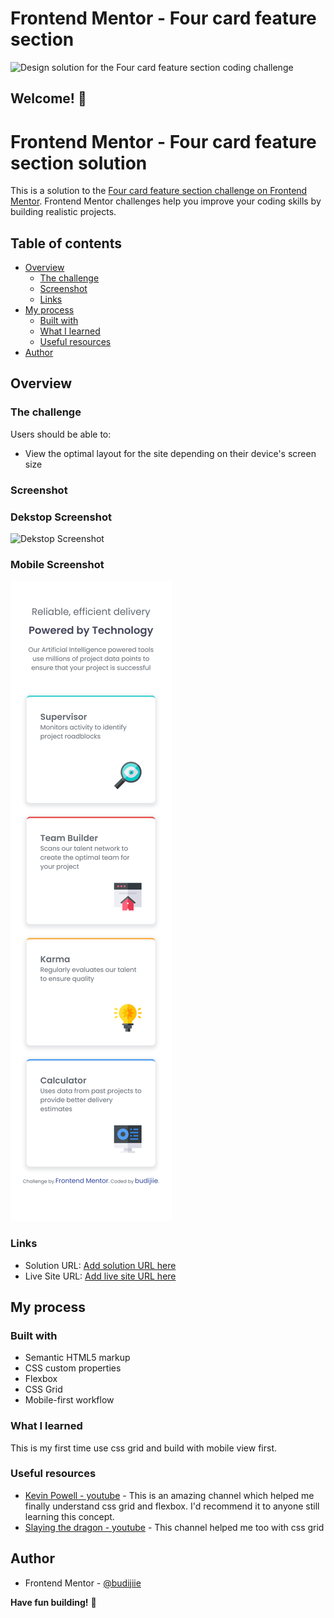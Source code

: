 # Frontend Mentor - Four card feature section

![Design solution for the Four card feature section coding challenge](./dekstop-screenshot.png/design/desktop-preview.jpg)

## Welcome! 👋

# Frontend Mentor - Four card feature section solution

This is a solution to the [Four card feature section challenge on Frontend Mentor](https://www.frontendmentor.io/challenges/four-card-feature-section-weK1eFYK). Frontend Mentor challenges help you improve your coding skills by building realistic projects. 

## Table of contents

- [Overview](#overview)
  - [The challenge](#the-challenge)
  - [Screenshot](#screenshot)
  - [Links](#links)
- [My process](#my-process)
  - [Built with](#built-with)
  - [What I learned](#what-i-learned)
  - [Useful resources](#useful-resources)
- [Author](#author)

## Overview

### The challenge

Users should be able to:

- View the optimal layout for the site depending on their device's screen size

### Screenshot

### Dekstop Screenshot
![Dekstop Screenshot](./dekstop-screenshot.png/screenshot.jpg)

### Mobile Screenshot
![Mobile Screenshot](./mobile-screenshot.png)

### Links

- Solution URL: [Add solution URL here](https://your-solution-url.com)
- Live Site URL: [Add live site URL here](https://your-live-site-url.com)

## My process

### Built with

- Semantic HTML5 markup
- CSS custom properties
- Flexbox
- CSS Grid
- Mobile-first workflow


### What I learned

This is my first time use css grid and build with mobile view first. 

### Useful resources

- [Kevin Powell - youtube](https://youtu.be/rg7Fvvl3taU?si=nLTPhHZwJ6O205HG) - This is an amazing channel which helped me finally understand css grid and flexbox. I'd recommend it to anyone still learning this concept.
- [Slaying the dragon - youtube](https://youtu.be/EiNiSFIPIQE?si=k8bnTOCzdvz5EziY) - This channel helped me too with css grid

## Author

- Frontend Mentor - [@budijiie](https://www.frontendmentor.io/profile/budijiie)

**Have fun building!** 🚀
